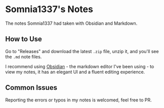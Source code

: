 # Somnia1337's Notes

The notes Somnia1337 had taken with Obsidian and Markdown.

## How to Use

Go to "Releases" and download the latest `.zip` file, unzip it, and you'll see the `.md` note files.

I recommend using [Obsidian](https://obsidian.md/) - the markdown editor I've been using - to view my notes, it has an elegant UI and a fluent editing experience.

## Common Issues

Reporting the errors or typos in my notes is welcomed, feel free to PR.
